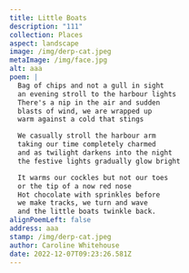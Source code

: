 ```yaml
---
title: Little Boats
description: "111"
collection: Places
aspect: landscape
image: /img/derp-cat.jpeg
metaImage: /img/face.jpg
alt: aaa
poem: |
  Bag of chips and not a gull in sight
  an evening stroll to the harbour lights
  There's a nip in the air and sudden 
  blasts of wind, we are wrapped up 
  warm against a cold that stings

  We casually stroll the harbour arm
  taking our time completely charmed
  and as twilight darkens into the night
  the festive lights gradually glow bright

  It warms our cockles but not our toes
  or the tip of a now red nose
  Hot chocolate with sprinkles before
  we make tracks, we turn and wave 
  and the little boats twinkle back.
alignPoemLeft: false
address: aaa
stamp: /img/derp-cat.jpeg
author: Caroline Whitehouse
date: 2022-12-07T09:23:26.581Z
---
```

